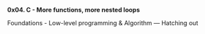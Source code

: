 **0x04. C - More functions, more nested loops**
 
Foundations - Low-level programming & Algorithm ― Hatching out
